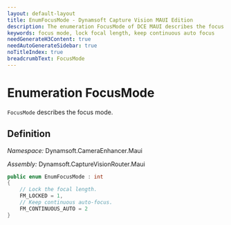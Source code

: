 ```yaml
---
layout: default-layout
title: EnumFocusMode - Dynamsoft Capture Vision MAUI Edition
description: The enumeration FocusMode of DCE MAUI describes the focus mode.
keywords: focus mode, lock focal length, keep continuous auto focus
needGenerateH3Content: true
needAutoGenerateSidebar: true
noTitleIndex: true
breadcrumbText: FocusMode
---
```


# Enumeration FocusMode

`FocusMode` describes the focus mode.

## Definition

*Namespace:* Dynamsoft.CameraEnhancer.Maui

*Assembly:* Dynamsoft.CaptureVisionRouter.Maui

```csharp
public enum EnumFocusMode : int
{
    // Lock the focal length.
    FM_LOCKED = 1,
    // Keep continuous auto-focus.
    FM_CONTINUOUS_AUTO = 2
}
```

